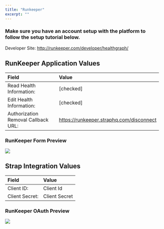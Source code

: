 ```yaml
---
title: "Runkeeper"
excerpt: ""
---
```

### Make sure you have an account setup with the platform to follow the setup tutorial below.

Developer Site: <a href="http://runkeeper.com/developer/healthgraph/" target="_blank">http://runkeeper.com/developer/healthgraph/</a>

## RunKeeper Application Values

| **Field** | **Value** |
| :--- | :--- |
| Read Health Information: | [checked] |
| Edit Health Information: | [checked] |
| Authorization Removal Callback URL: | https://runkeeper.straphq.com/disconnect |


### RunKeeper Form Preview
![](https://storage.googleapis.com/strap-docs/runkeeper.png)


## Strap Integration Values
| **Field** | **Value** |
| :--- | :--- |
| Client ID: | Client Id |
| Client Secret: | Client Secret |
 
### RunKeeper OAuth Preview
![](https://storage.googleapis.com/strap-docs/runkeeper-oauth.png)